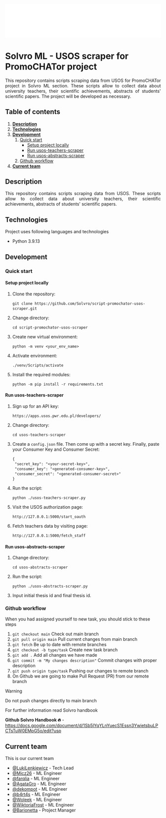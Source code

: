 <p align="center">
    <img src="./assets/solvro.png">
</p>

# Solvro ML - USOS scraper for PromoCHATor project
<p align="justify">
This repository contains scripts scraping data from USOS for PromoCHATor project in Solvro ML section. These scripts allow to collect data about university teachers, their scientific achievements, abstracts of students' scientific papers. The project will be developed as necessary.
</p>

## Table of contents

1. **[Description](#description)**
2. **[Technologies](#technologies)**
3. **[Development](#development)**
   1. [Quick start](#quick-start)
      - [Setup project locally](#setup-project-locally)
      - [Run usos-teachers-scraper](#run-usos-teachers-scraper)
      - [Run usos-abstracts-scraper](#run-usos-abstracts-scraper)
   2. [Github workflow](#github-workflow)
4. **[Current team](#current-team)**

## Description
<p align="justify"> 
This repository contains scripts scraping data from USOS. These scripts allow to collect data about university teachers, their scientific achievements, abstracts of students' scientific papers.
</p>

## Technologies
Project uses following languages and technologies
* Python 3.9.13

## Development
### Quick start
#### Setup project locally

1. Clone the repository:

   ```
   git clone https://github.com/Solvro/script-promochator-usos-scraper.git
   ```

2. Change directory:

   ```
   cd script-promochator-usos-scraper
   ```

3. Create new virtual environment:

   ```
   python -m venv <your_env_name>
   ```

4. Activate environment:

   ```
   ./venv/Scripts/activate
   ```

5. Install the required modules:

   ```
   python -m pip install -r requirements.txt
   ```

#### Run usos-teachers-scraper

1. Sign up for an API key:

   ```
   https://apps.usos.pwr.edu.pl/developers/
   ```

2. Change directory:

   ```
   cd usos-teachers-scraper
   ```

3. Create a `config.json` file. Then come up with a secret key. Finally, paste your Consumer Key and Consumer Secret:

   ```
   {
    "secret_key": "<your-secret-key>",
    "consumer_key": "<generated-consumer-key>",
    "consumer_secret": "<generated-consumer-secret>"
   }
   ```

4. Run the script:

   ```
   python ./usos-teachers-scraper.py
   ```

5. Visit the USOS authorization page:
   
   ```
   http://127.0.0.1:5000/start_oauth
   ```

6. Fetch teachers data by visiting page:
   ```
   http://127.0.0.1:5000/fetch_staff
   ```

#### Run usos-abstracts-scraper

1. Change directory:

   ```
   cd usos-abstracts-scraper
   ```

2. Run the script:

   ```
   python ./usos-abstracts-scraper.py
   ```

3. Input initial thesis id and final thesis id.

### Github workflow

When you had assigned yourself to new task, you should stick to these steps
1. `git checkout main` Check out main branch
2. `git pull origin main` Pull current changes from main branch
3. `git fetch` Be up to date with remote branches
4. `git checkout -b type/task` Create new task branch
5. `git add .` Add all changes we have made
6. `git commit -m "My changes description"` Commit changes with proper description
7. `git push origin type/task` Pushing our changes to remote branch
8. On Github we are going to make Pull Request (PR) from our remote branch
 
> [!WARNING]
> Do not push changes directly to main branch

For further information read Solvro handbook

**Github Solvro Handbook 🔥** - https://docs.google.com/document/d/1Sb5lYqYLnYuecS1Essn3YwietsbuLPCTsTuW0EMpG5o/edit?usp

## Current team
This is our current team
- [@LukiLenkiewicz](https://github.com/LukiLenkiewicz) - Tech Lead
- [@Micz26](https://github.com/Micz26) - ML Engineer
- [@farqlia](https://github.com/farqlia) - ML Engineer
- [@AgataGro](https://github.com/AgataGro) - ML Engineer
- [@dekompot](https://github.com/dekompot) - ML Engineer
- [@b4rt4s](https://github.com/b4rt4s) - ML Engineer
- [@Woleek](https://github.com/Woleek) - ML Engineer
- [@WiktoriaFrost](https://github.com/WiktoriaFrost) - ML Engineer
- [@Barionetta](https://github.com/Barionetta) - Project Manager
